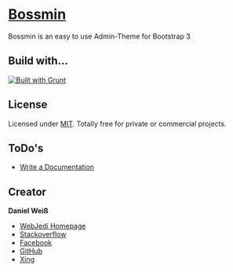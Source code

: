 # [Bossmin](http://webjedi.de/bossmin-demo/)

Bossmin is an easy to use Admin-Theme for Bootstrap 3

## Build with...

[![Built with Grunt](https://cdn.gruntjs.com/builtwith.png)](http://gruntjs.com/)

## License

Licensed under [MIT](https://github.com/WebJedi-DE/bossmin/blob/master/LICENSE). Totally free for private or commercial projects.

## ToDo's

- [Write a Documentation](#documentation)

## Creator

**Daniel Weiß**

- [WebJedi Homepage](http://webjedi.de)
- [Stackoverflow](https://stackoverflow.com/users/4165935/daniel-wei%C3%9F)
- [Facebook](https://www.facebook.com/WebJedi.de)
- [GitHub](https://github.com/WebJedi-DE)
- [Xing](https://www.xing.com/profile/Daniel_Weiss48)